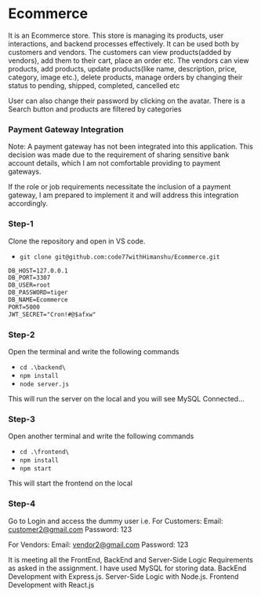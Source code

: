 # Ecommerce
It is an Ecommerce store. This store is managing its products, user interactions, and backend processes effectively. 
It can be used both by customers and vendors. 
The customers can view products(added by vendors), add them to their cart, place an order etc.
The vendors can view products, add products, update products(like name, description, price, category, image etc.), delete products, manage orders by changing their status to pending, shipped, completed, cancelled etc

User can also change their password by clicking on the avatar.
There is a Search button and products are filtered by categories


### Payment Gateway Integration
Note: A payment gateway has not been integrated into this application. This decision was made due to the requirement of sharing sensitive bank account details, which I am not comfortable providing to payment gateways.

If the role or job requirements necessitate the inclusion of a payment gateway, I am prepared to implement it and will address this integration accordingly.

### Step-1
Clone the repository and open in VS code.
 - `git clone git@github.com:code77withHimanshu/Ecommerce.git`


```markdown
DB_HOST=127.0.0.1
DB_PORT=3307
DB_USER=root
DB_PASSWORD=tiger
DB_NAME=Ecommerce
PORT=5000
JWT_SECRET="Cron!#@$afxw"
```


### Step-2
Open the terminal and write the following commands

- `cd .\backend\`
- `npm install`
- `node server.js`

This will run the server on the local and you will see MySQL Connected...


### Step-3
Open another terminal and write the following commands

- `cd .\frontend\`
- `npm install`
- `npm start`

This will start the frontend on the local



### Step-4
Go to Login and access the dummy user i.e.
For Customers:
Email: customer2@gmail.com
Password: 123


For Vendors:
Email: vendor2@gmail.com
Password: 123




It is meeting all the FrontEnd, BackEnd and Server-Side Logic Requirements as asked in the assignment. 
I have used MySQL for storing data. 
BackEnd Development with Express.js. 
Server-Side Logic with Node.js.
Frontend Development with React.js
